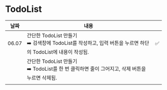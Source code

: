 # TodoList



| 날짜  | 내용                                                         |                    |
| ----- | ------------------------------------------------------------ | ------------------ |
| 06.07 | 간단한 TodoList 만들기<br />:arrow_right: 검색창에 TodoList를 작성하고, 입력 버튼을 누르면 하단의 TodoList에 내용이 작성됨. | :white_check_mark: |
|       | 간단한 TodoList 만들기<br />:arrow_right: TodoList를 한 번 클릭하면 줄이 그어지고, 삭제 버튼을 누르면 삭제됨. |                    |
|       |                                                              |                    |

